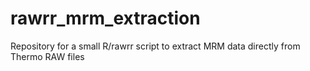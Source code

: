 # rawrr_mrm_extraction
Repository for a small R/rawrr script to extract MRM data directly from Thermo RAW files
